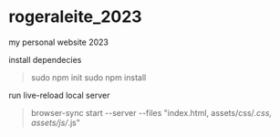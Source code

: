 # rogeraleite_2023
my personal website 2023

install dependecies
> sudo npm init
> sudo npm install

run live-reload local server
> browser-sync start --server --files "index.html, assets/css/*.css, assets/js/*.js"